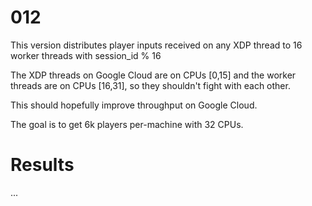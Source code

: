 # 012

This version distributes player inputs received on any XDP thread to 16 worker threads with session_id % 16

The XDP threads on Google Cloud are on CPUs [0,15] and the worker threads are on CPUs [16,31], so they shouldn't fight with each other.

This should hopefully improve throughput on Google Cloud.

The goal is to get 6k players per-machine with 32 CPUs.

# Results

...